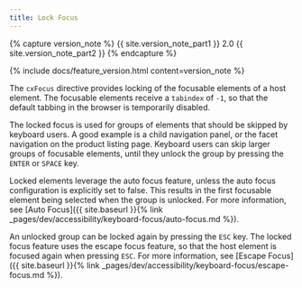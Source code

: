 ```yaml
---
title: Lock Focus
---
```


{% capture version_note %}
{{ site.version_note_part1 }} 2.0 {{ site.version_note_part2 }}
{% endcapture %}

{% include docs/feature_version.html content=version_note %}

The `cxFocus` directive provides locking of the focusable elements of a host element. The focusable elements receive a `tabindex` of `-1`, so that the default tabbing in the browser is temporarily disabled.

The locked focus is used for groups of elements that should be skipped by keyboard users. A good example is a child navigation panel, or the facet navigation on the product listing page. Keyboard users can skip larger groups of focusable elements, until they unlock the group by pressing the `ENTER` or `SPACE` key.

Locked elements leverage the auto focus feature, unless the auto focus configuration is explicitly set to false. This results in the first focusable element being selected when the group is unlocked. For more information, see [Auto Focus]({{ site.baseurl }}{% link _pages/dev/accessibility/keyboard-focus/auto-focus.md %}).

An unlocked group can be locked again by pressing the `ESC` key. The locked focus feature uses the escape focus feature, so that the host element is focused again when pressing `ESC`. For more information, see [Escape Focus]({{ site.baseurl }}{% link _pages/dev/accessibility/keyboard-focus/escape-focus.md %}).
